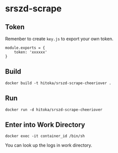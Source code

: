 # srszd-scrape

## Token

Remenber to create `key.js` to export your own token.

```
module.exports = {
    token: 'xxxxxx'
}
```

## Build

```
docker build -t hitoka/srszd-scrape-cheeriover .
```

## Run
```
docker run -d hitoka/srszd-scrape-cheeriover
```

## Enter into Work Directory

```
docker exec -it container_id /bin/sh
```
You can look up the logs in work directory.